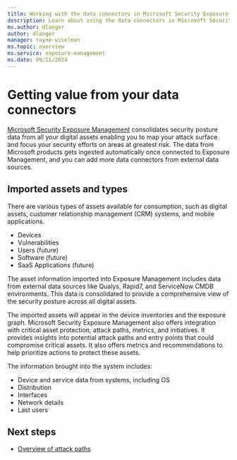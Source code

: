 ```yaml
---
title: Working with the data connectors in Microsoft Security Exposure Management
description: Learn about using the data connectors in Microsoft Security Exposure Management.
ms.author: dlanger
author: dlanger
manager: rayne-wiselman
ms.topic: overview
ms.service: exposure-management
ms.date: 09/11/2024
---
```


# Getting value from your data connectors

[Microsoft Security Exposure Management](microsoft-security-exposure-management.md) consolidates security posture data from all your digital assets enabling you to map your attack surface and focus your security efforts on areas at greatest risk. The data from Microsoft products gets ingested automatically once connected to Exposure Management, and you can add more data connectors from external data sources.

## Imported assets and types

There are various types of assets available for consumption, such as digital assets, customer relationship management (CRM) systems, and mobile applications.

- Devices
- Vulnerabilities
- Users (future)
- Software (future)
- SaaS Applications (future)

The asset information imported into Exposure Management includes data from external data sources like Qualys, Rapid7, and ServiceNow CMDB environments. This data is consolidated to provide a comprehensive view of the security posture across all digital assets.

The imported assets will appear in the device inventories and the exposure graph. Microsoft Security Exposure Management also offers integration with critical asset protection, attack paths, metrics, and initiatives. It provides insights into potential attack paths and entry points that could compromise critical assets. It also offers metrics and recommendations to help prioritize actions to protect these assets.

The information brought into the system includes:

- Device and service data from systems, including OS
- Distribution
- Interfaces
- Network details
- Last users  

## Next steps

- [Overview of attack paths](work-attack-paths-overview.md)
